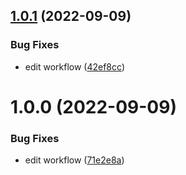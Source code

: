 ## [1.0.1](https://github.com/UrijHoruzij/create-gulp-template/compare/v1.0.0...v1.0.1) (2022-09-09)


### Bug Fixes

* edit workflow ([42ef8cc](https://github.com/UrijHoruzij/create-gulp-template/commit/42ef8cc2f30626c9eafc931d334eaf547461f5ae))

# 1.0.0 (2022-09-09)


### Bug Fixes

* edit workflow ([71e2e8a](https://github.com/UrijHoruzij/create-gulp-template/commit/71e2e8aa86f0114e2092149733e30fee46dca4fb))
